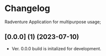 # Changelog

Radventure Application for multipurpose usage;

## [0.0.0] (1) (2023-07-10)
- Ver. 0.0.0 build is initalized for development. 
